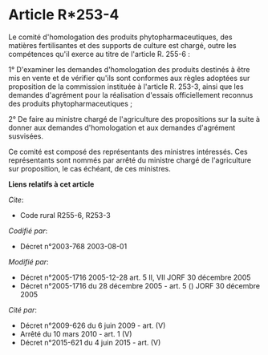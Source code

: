 # Article R*253-4

Le comité d'homologation des produits phytopharmaceutiques, des matières fertilisantes et des supports de culture est chargé,
outre les compétences qu'il exerce au titre de l'article R. 255-6 :

1° D'examiner les demandes d'homologation des produits destinés à être mis en vente et de vérifier qu'ils sont conformes aux
règles adoptées sur proposition de la commission instituée à l'article R. 253-3, ainsi que les demandes d'agrément pour la
réalisation d'essais officiellement reconnus des produits phytopharmaceutiques ;

2° De faire au ministre chargé de l'agriculture des propositions sur la suite à donner aux demandes d'homologation et aux
demandes d'agrément susvisées.

Ce comité est composé des représentants des ministres intéressés. Ces représentants sont nommés par arrêté du ministre chargé
de l'agriculture sur proposition, le cas échéant, de ces ministres.

**Liens relatifs à cet article**

_Cite_:

  - Code rural R255-6, R253-3

_Codifié par_:

  - Décret n°2003-768 2003-08-01

_Modifié par_:

  - Décret n°2005-1716 2005-12-28 art. 5 II, VII JORF 30 décembre 2005
  - Décret n°2005-1716 du 28 décembre 2005 - art. 5 () JORF 30 décembre 2005

_Cité par_:

  - Décret n°2009-626 du 6 juin 2009 - art. (V)
  - Arrêté du 10 mars 2010 - art. 1 (V)
  - Décret n°2015-621 du 4 juin 2015 - art. (V)
